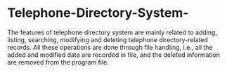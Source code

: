 # Telephone-Directory-System-
The features of telephone directory system are mainly related to adding, listing, searching, modifying and deleting telephone directory-related records. All these operations are done through file handling, i.e., all the added and modified data are recorded in file, and the deleted information are removed from the program file.
